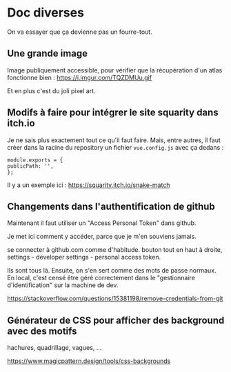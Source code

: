 # Doc diverses

On va essayer que ça devienne pas un fourre-tout.

## Une grande image

Image publiquement accessible, pour vérifier que la récupération d'un atlas fonctionne bien : https://i.imgur.com/TQZDMUu.gif

Et en plus c'est du joli pixel art.


## Modifs à faire pour intégrer le site squarity dans itch.io

Je ne sais plus exactement tout ce qu'il faut faire. Mais, entre autres, il faut créer dans la racine du repository un fichier `vue.config.js` avec ça dedans :

    module.exports = {
    publicPath: '',
    };

Il y a un exemple ici : https://squarity.itch.io/snake-match


## Changements dans l'authentification de github

Maintenant il faut utiliser un "Access Personal Token" dans github.

Je met ici comment y accéder, parce que je m'en souviens jamais.

se connecter à github.com comme d'habitude.
bouton tout en haut à droite, settings - developer settings - personal access token.

Ils sont tous là.
Ensuite, on s'en sert comme des mots de passe normaux.
En local, c'est censé être géré correctement dans le "gestionnaire d'identification" sur la machine de dev.

https://stackoverflow.com/questions/15381198/remove-credentials-from-git


## Générateur de CSS pour afficher des background avec des motifs

hachures, quadrillage, vagues, ...

https://www.magicpattern.design/tools/css-backgrounds

